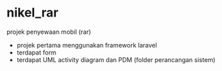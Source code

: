 # nikel_rar
projek penyewaan mobil (rar)
- projek pertama menggunakan framework laravel
- terdapat form 
- terdapat UML activity diagram dan PDM (folder perancangan sistem)

